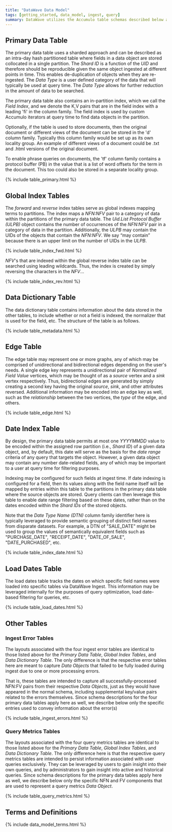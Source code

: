 ```yaml
---
title: "DataWave Data Model"
tags: [getting_started, data_model, ingest, query]
summary: DataWave utilizes the Accumulo table schemas described below as the basis for its ingest and query components
---
```


## Primary Data Table

The primary data table uses a sharded approach and can be described as an intra-day hash partitioned table
where fields in a data object are stored collocated in a single partition. The *Shard ID* is a function of
the *UID* and therefore should be reproducible given the same object ingested at different points in time. This enables
de-duplication of objects when they are re-ingested. The *Data Type* is a user defined category of the data that will
typically be used at query time. The *Data Type* allows for further reduction in the amount of data to be searched.

The primary data table also contains an in-partition index, which we call the *Field Index*, and we denote the K,V
pairs that are in the field index with a leading 'fi' in the column family. The field index is used by
custom Accumulo iterators at query time to find data objects in the partition.

Optionally, if the table is used to store documents, then the original document or different views of the
document can be stored in the 'd' column family. Typically this column family would be set up as its own
locality group. An example of different views of a document could be .txt and .html versions of the original
document.

To enable phrase queries on documents, the 'tf' column family contains a protocol buffer (PB) in the value
that is a list of word offsets for the term in the document. This too could also be stored in a separate
locality group.

{% include table_primary.html %}

## Global Index Tables

The *forward* and *reverse* index tables serve as global indexes mapping terms to partitions. The index maps a
*NFN:NFV* pair to a category of data within the partitions of the primary data table. The *Uid.List Protocol Buffer (ULPB)* object contains
the number of occurrences of the *NFN:NFV* pair in a category of data in the partition. Additionally, the *ULPB* may contain
the UIDs of the objects that contain the *NFN:NFV*. We say “may contain” because there is an upper limit on the number of
UIDs in the *ULPB*.

{% include table_index_fwd.html %}

*NFV*'s that are indexed within the global reverse index table can be searched using leading wildcards. Thus, the index
is created by simply reversing the characters in the *NFV*...

{% include table_index_rev.html %}

## Data Dictionary Table

The data dictionary table contains information about the data stored in the other tables, to include
whether or not a field is indexed, the normalizer that is used for the field, etc. The structure of the table
is as follows.

{% include table_metadata.html %}

## Edge Table

The edge table may represent one or more graphs, any of which may be comprised of unidirectional and bidirectional edges
depending on the user's needs. A single edge key represents a unidirectional pair of *Normalized Field Value* vertices,
which may be thought of as a *source* vertex and a *sink* vertex respectively. Thus, bidirectional edges are generated
by simply creating a second key having the original *source*, *sink*, and other attributes reversed. Additional
information may be encoded into an edge key as well, such as the *relationship* between the two vertices, the *type* of
the edge, and others.

{% include table_edge.html %}

## Date Index Table

By design, the primary data table permits at most one *YYYYMMDD* value to be encoded within the assigned row partition (i.e.,
*Shard ID*) of a given data object, and, by default, this date will serve as the basis for the *date range* criteria of any query that
targets the object. However, a given data object may contain any number date-related fields, any of which may be important to a user
at query time for filtering purposes.

Indexing may be configured for such fields at ingest time. If date indexing is configured for a field, then its values along with the
field name itself will be mapped by entries within this table to the partitions in the primary data table where the source objects
are stored. Query clients can then leverage this table to enable date range filtering based on these dates, rather than on the
dates encoded within the *Shard IDs* of the stored objects.

Note that the *Date Type Name (DTN)* column family identifier here is typically leveraged to provide semantic grouping of
distinct field names from disparate datasets. For example, a DTN of "SALE_DATE" might be used to group the values of semantically
equivalent fields such as "PURCHASE_DATE", "RECEIPT_DATE", "DATE_OF_SALE", "DATE_PURCHASED", etc.

{% include table_index_date.html %}

## Load Dates Table

The load dates table tracks the dates on which specific field names were loaded into specific tables via DataWave Ingest.
This information may be leveraged internally for the purposes of query optimization, load date-based filtering for queries,
etc.

{% include table_load_dates.html %}

## Other Tables

### Ingest Error Tables

The layouts associated with the four ingest error tables are identical to those listed above for the *Primary Data Table*,
*Global Index Tables*, and *Data Dictionary Table*. The only difference is that the respective error tables here are meant
to capture *Data Objects* that failed to be fully loaded during ingest due to one or more processing errors.

That is, these tables are intended to capture all successfully-processed NFN:FV pairs from their respective *Data Objects*,
just as they would have appeared in the normal schema, including supplemental key/value pairs related to the errors themselves.
Since schema descriptions for the four primary data tables apply here as well, we describe below only the specific entries
used to convey information about the error(s)

{% include table_ingest_errors.html %}

### Query Metrics Tables

The layouts associated with the four query metrics tables are identical to those listed above for the *Primary Data Table*,
*Global Index Tables*, and *Data Dictionary Table*. The only difference here is that the respective query metrics tables
are intended to persist information associated with user queries exclusively. They can be leveraged by users to gain insight
into their own queries, and by administrators to gain insight into active and historical queries. Since schema descriptions
for the primary data tables apply here as well, we describe below only the specific NFN and FV components that are used to
represent a query metrics *Data Object*.

{% include table_query_metrics.html %}

## Terms and Definitions

{% include data_model_terms.html %}

[apache_accumulo]: http://accumulo.apache.org/
[apache_hadoop]: http://hadoop.apache.org/
[data_fusion]: https://en.wikipedia.org/wiki/Data_fusion
[graph_theory]: https://en.wikipedia.org/wiki/Graph_theory
[cell_level_sec]: https://accumulo.apache.org/1.8/accumulo_user_manual.html#_security
[acc_data_model]: https://accumulo.apache.org/1.8/accumulo_user_manual.html#_data_model
